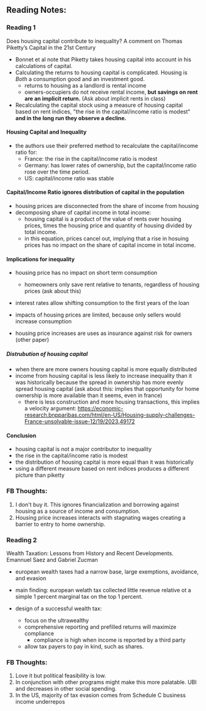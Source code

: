 ## Reading Notes:

### Reading 1 
Does housing capital contribute to inequality? A comment on Thomas Piketty’s Capital in the 21st Century

- Bonnet et al note that Piketty takes housing capital into account in his calculations of capital.
- Calculating the returns to housing capital is complicated. Housing is *Both* a consumption good and an investment good.
    - returns to housing as a landlord is rental income
    - owners-occupiers do not receive rental income, **but savings on rent are an implicit return.**
    (Ask about implicit rents in class)
- Recalculating the capital stock using a measure of housing capital based on rent indices, "the rise in the capital/income ratio is modest" **and in the long run they observe a decline.**

#### Housing Capital and Inequality
- the authors use their preferred method to recalculate the capital/income ratio for:
    - France: the rise in the capital/income ratio is modest
    - Germany: has lower rates of ownership, but the capital/income ratio rose over the time period.
    - US: capital/income ratio was stable

#### Capital/Income Ratio ignores distribution of capital in the population
- housing prices are disconnected from the share of income from housing
- decomposing share of capital income in total income:
    - housing capital is a product of the value of rents over housing prices, times the housing price and quantity of housing divided by total income.
    - in this equation, prices cancel out, implying that a rise in hosuing prices has no impact on the share of capital income in total income.

#### Implications for inequality
- housing price has no impact on short term consumption
    - homeowners only save rent relative to tenants, regardless of housing prices
    (ask about this)
- interest rates allow shifting consumption to the first years of the loan

- impacts of housing prices are limited, because only sellers would increase consumption
- housing price increases are uses as insurance against risk for owners (other paper)

##### Distrubution of housing capital
- when there are more owners housing capital is more equally distributed
- income from housing capital is less likely to increase inequality than it was historically because the spread in ownership has more evenly spread housing capital
(ask about this: implies that opportunity for home ownership is more available than it seems, even in france)
    - there is less construction and more housing transactions, this implies a velocity argument: https://economic-research.bnpparibas.com/html/en-US/Housing-supply-challenges-France-unsolvable-issue-12/19/2023,49172

#### Conclusion
- housing capital is not a major contributor to inequality
- the rise in the capital/income ratio is modest
- the distribution of housing capital is more equal than it was historically
- using a different measure based on rent indices produces a different picture than piketty

### FB Thoughts:
1. I don't buy it. This ignores financialization and borrowing against housing as a source of income and consumption.
2. Housing price increases interacts with stagnating wages creating a barrier to entry to home ownership.


### Reading 2

Wealth Taxation: Lessons from History and Recent Developments. Emannuel Saez and Gabriel Zucman

- european wealth taxes had a narrow base, large exemptions, avoidance, and evasion

- main finding: european welath tax collected little revenue relative ot a simple 1 percent marginal tax on the top 1 percent.

- design of a successful wealth tax:
    - focus on the ultrawealthy
    - comprehensive reporting and prefilled returns will maximize compliance
        - compliance is high when income is reported by a third party
    - allow tax payers to pay in kind, such as shares.

### FB Thoughts:
1. Love it but political feasibility is low.
2. In conjunction with other programs might make this more palatable. UBI and decreases in other social spending.
3. In the US, majority of tax evasion comes from Schedule C business income underrepos
